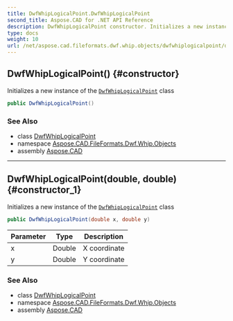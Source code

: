 ```yaml
---
title: DwfWhipLogicalPoint.DwfWhipLogicalPoint
second_title: Aspose.CAD for .NET API Reference
description: DwfWhipLogicalPoint constructor. Initializes a new instance of the DwfWhipLogicalPoint class
type: docs
weight: 10
url: /net/aspose.cad.fileformats.dwf.whip.objects/dwfwhiplogicalpoint/dwfwhiplogicalpoint/
---
```

## DwfWhipLogicalPoint() {#constructor}

Initializes a new instance of the [`DwfWhipLogicalPoint`](../) class

```csharp
public DwfWhipLogicalPoint()
```

### See Also

* class [DwfWhipLogicalPoint](../)
* namespace [Aspose.CAD.FileFormats.Dwf.Whip.Objects](../../dwfwhiplogicalpoint/)
* assembly [Aspose.CAD](../../../)

---

## DwfWhipLogicalPoint(double, double) {#constructor_1}

Initializes a new instance of the [`DwfWhipLogicalPoint`](../) class

```csharp
public DwfWhipLogicalPoint(double x, double y)
```

| Parameter | Type | Description |
| --- | --- | --- |
| x | Double | X coordinate |
| y | Double | Y coordinate |

### See Also

* class [DwfWhipLogicalPoint](../)
* namespace [Aspose.CAD.FileFormats.Dwf.Whip.Objects](../../dwfwhiplogicalpoint/)
* assembly [Aspose.CAD](../../../)


